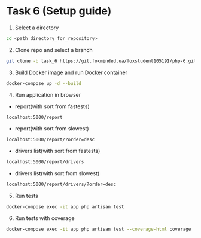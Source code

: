 # Task 6 (Setup guide)

1. Select a directory
```sh
cd <path directory_for_repository>
```
2. Clone repo and select a branch
```sh
git clone -b task_6 https://git.foxminded.ua/foxstudent105191/php-6.git
```
3. Build Docker image and run Docker container
```sh
docker-compose up -d --build
```
4. Run application in browser

 - report(with sort from fastests)
```sh
localhost:5000/report
```
- report(with sort from slowest)
```sh
localhost:5000/report/?order=desc
```
 - drivers list(with sort from fastests)
```sh
localhost:5000/report/drivers
```
 - drivers list(with sort from slowest)
```sh
localhost:5000/report/drivers/?order=desc
```
5. Run tests
```sh
docker-compose exec -it app php artisan test
```
6. Run tests with coverage
```sh
docker-compose exec -it app php artisan test --coverage-html coverage
```

